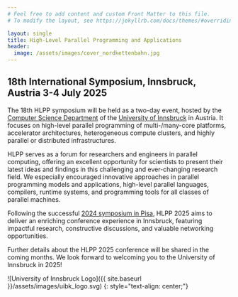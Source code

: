 ```yaml
---
# Feel free to add content and custom Front Matter to this file.
# To modify the layout, see https://jekyllrb.com/docs/themes/#overriding-theme-defaults

layout: single
title: High-Level Parallel Programming and Applications
header:
  image: /assets/images/cover_nordkettenbahn.jpg
---
```



## 18th International Symposium, Innsbruck, Austria 3-4 July 2025

The 18th HLPP symposium will be held as a two-day event, hosted by the [Computer Science Department](https://www.uibk.ac.at/informatik) of the [University of Innsbruck](https://www.uibk.ac.at) in Austria. It focuses on high-level parallel programming of multi-/many-core platforms, accelerator architectures, heterogeneous compute clusters, and highly parallel or distributed infrastructures.

HLPP serves as a forum for researchers and engineers in parallel computing, offering an excellent opportunity for scientists to present their latest ideas and findings in this challenging and ever-changing research field. We especially encouraged innovative approaches in parallel programming models and applications, high-level parallel languages, compilers, runtime systems, and programming tools for all classes of parallel machines.

Following the successful [2024 symposium in Pisa](https://hlpp2024.di.unipi.it/), HLPP 2025 aims to deliver an enriching conference experience in Innsbruck, featuring impactful research, constructive discussions, and valuable networking opportunities.

Further details about the HLPP 2025 conference will be shared in the coming months.
We look forward to welcoming you to the University of Innsbruck in 2025!

![University of Innsbruck Logo]({{ site.baseurl }}/assets/images/uibk_logo.svg)
{: style="text-align: center;"}

